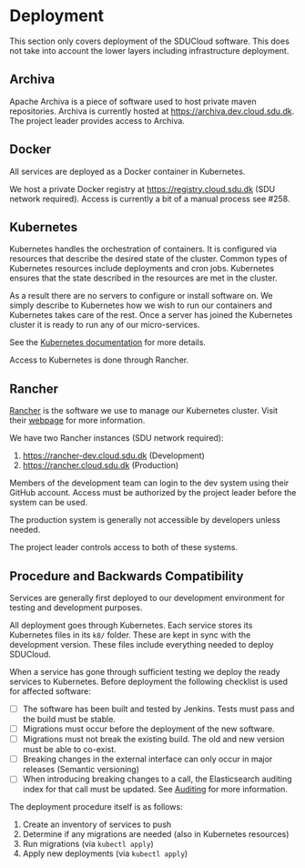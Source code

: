 # Deployment

This section only covers deployment of the SDUCloud software. This does not
take into account the lower layers including infrastructure deployment.

## Archiva

Apache Archiva is a piece of software used to host private maven
repositories. Archiva is currently hosted at https://archiva.dev.cloud.sdu.dk.
The project leader provides access to Archiva.

## Docker

All services are deployed as a Docker container in Kubernetes.

We host a private Docker registry at https://registry.cloud.sdu.dk (SDU
network required). Access is currently a bit of a manual process see #258.

## Kubernetes

Kubernetes handles the orchestration of containers. It is configured via
resources that describe the desired state of the cluster. Common types of
Kubernetes resources include deployments and cron jobs. Kubernetes ensures
that the state described in the resources are met in the cluster.

As a result there are no servers to configure or install software on. We simply
describe to Kubernetes how we wish to run our containers and Kubernetes takes
care of the rest. Once a server has joined the Kubernetes cluster it is ready
to run any of our micro-services.

See the [Kubernetes documentation](https://kubernetes.io/) for more details.

Access to Kubernetes is done through Rancher.

## Rancher

[Rancher](https://rancher.com) is the software we use to manage our Kubernetes
cluster. Visit their [webpage](https://rancher.com) for more information.

We have two Rancher instances (SDU network required):

1. https://rancher-dev.cloud.sdu.dk (Development)
2. https://rancher.cloud.sdu.dk (Production)

Members of the development team can login to the dev system using their GitHub
account. Access must be authorized by the project leader before the system can
be used. 

The production system is generally not accessible by developers unless needed.

The project leader controls access to both of these systems.

## Procedure and Backwards Compatibility

Services are generally first deployed to our development environment for
testing and development purposes.

All deployment goes through Kubernetes. Each service stores its Kubernetes
files in its `k8/` folder. These are kept in sync with the development version.
These files include everything needed to deploy SDUCloud.

When a service has gone through sufficient testing we deploy the ready
services to Kubernetes. Before deployment the following checklist is used for
affected software:

- [ ] The software has been built and tested by Jenkins. Tests must pass and
      the build must be stable.
- [ ] Migrations must occur before the deployment of the new software.
- [ ] Migrations must not break the existing build. The old and new version
      must be able to co-exist.
- [ ] Breaking changes in the external interface can only occur in major
      releases (Semantic versioning)
- [ ] When introducing breaking changes to a call, the Elasticsearch auditing
      index for that call must be updated. See
      [Auditing](../../service-common/wiki/auditing.md) for more information.

The deployment procedure itself is as follows:

1. Create an inventory of services to push
2. Determine if any migrations are needed (also in Kubernetes resources)
3. Run migrations (via `kubectl apply`)
4. Apply new deployments (via `kubectl apply`)
